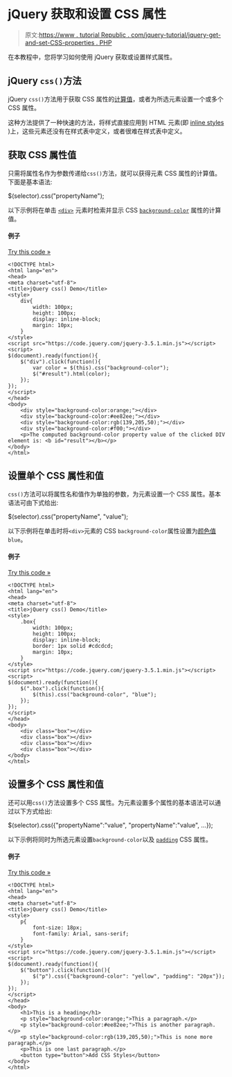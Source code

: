 # jQuery 获取和设置 CSS 属性

> 原文:[https://www . tutorial Republic . com/jquery-tutorial/jquery-get-and-set-CSS-properties . PHP](https://www.tutorialrepublic.com/jquery-tutorial/jquery-get-and-set-css-properties.php)

在本教程中，您将学习如何使用 jQuery 获取或设置样式属性。

## jQuery `css()`方法

jQuery `css()`方法用于获取 CSS 属性的[计算值](../definitions.php#computed-value)，或者为所选元素设置一个或多个 CSS 属性。

这种方法提供了一种快速的方法，将样式直接应用到 HTML 元素(即 [inline styles](../html-tutorial/html-styles.php) )上，这些元素还没有在样式表中定义，或者很难在样式表中定义。

## 获取 CSS 属性值

只需将属性名作为参数传递给`css()`方法，就可以获得元素 CSS 属性的计算值。下面是基本语法:

$(selector).css("propertyName");

以下示例将在单击 [`<div>`](../html-reference/html-div-tag.php) 元素时检索并显示 CSS [`background-color`](../css-reference/css-background-color-property.php) 属性的计算值。

#### 例子

[Try this code »](../codelab.php?topic=jquery&file=get-the-value-of-a-css-property "Try this code using online Editor")

```
<!DOCTYPE html>
<html lang="en">
<head>
<meta charset="utf-8">
<title>jQuery css() Demo</title>
<style>
    div{
        width: 100px;
        height: 100px;        
        display: inline-block;
        margin: 10px;
    }        
</style>
<script src="https://code.jquery.com/jquery-3.5.1.min.js"></script>
<script>
$(document).ready(function(){
    $("div").click(function(){
        var color = $(this).css("background-color");
        $("#result").html(color);
    });    
});
</script>
</head>
<body>
    <div style="background-color:orange;"></div>
    <div style="background-color:#ee82ee;"></div>
    <div style="background-color:rgb(139,205,50);"></div>
    <div style="background-color:#f00;"></div>
    <p>The computed background-color property value of the clicked DIV element is: <b id="result"></b></p>
</body>
</html>
```

## 设置单个 CSS 属性和值

`css()`方法可以将属性名和值作为单独的参数，为元素设置一个 CSS 属性。基本语法可由下式给出:

$(selector).css("propertyName", "value");

以下示例将在单击时将`<div>`元素的 CSS `background-color`属性设置为[颜色值](../css-reference/css-color-values.php) `blue`。

#### 例子

[Try this code »](../codelab.php?topic=jquery&file=set-the-value-of-a-single-css-property "Try this code using online Editor")

```
<!DOCTYPE html>
<html lang="en">
<head>
<meta charset="utf-8">
<title>jQuery css() Demo</title>
<style>
    .box{
        width: 100px;
        height: 100px;
        display: inline-block;        
        border: 1px solid #cdcdcd;
        margin: 10px;
    }        
</style>
<script src="https://code.jquery.com/jquery-3.5.1.min.js"></script>
<script>
$(document).ready(function(){
    $(".box").click(function(){
        $(this).css("background-color", "blue");
    });    
});
</script>
</head>
<body>
    <div class="box"></div>
    <div class="box"></div>
    <div class="box"></div>
    <div class="box"></div>
</body>
</html>
```

## 设置多个 CSS 属性和值

还可以用`css()`方法设置多个 CSS 属性。为元素设置多个属性的基本语法可以通过以下方式给出:

$(selector).css({"propertyName":"value", "propertyName":"value", ...});

以下示例将同时为所选元素设置`background-color`以及 [`padding`](../css-reference/css-padding-property.php) CSS 属性。

#### 例子

[Try this code »](../codelab.php?topic=jquery&file=set-the-value-of-multiple-css-properties "Try this code using online Editor")

```
<!DOCTYPE html>
<html lang="en">
<head>
<meta charset="utf-8">
<title>jQuery css() Demo</title>
<style>
    p{
        font-size: 18px;
        font-family: Arial, sans-serif;
    }
</style>
<script src="https://code.jquery.com/jquery-3.5.1.min.js"></script>
<script>
$(document).ready(function(){
    $("button").click(function(){
        $("p").css({"background-color": "yellow", "padding": "20px"});
    });    
});
</script>
</head>
<body>
    <h1>This is a heading</h1>
    <p style="background-color:orange;">This a paragraph.</p>
    <p style="background-color:#ee82ee;">This is another paragraph.</p>
    <p style="background-color:rgb(139,205,50);">This is none more paragraph.</p>
    <p>This is one last paragraph.</p>
    <button type="button">Add CSS Styles</button>
</body>
</html>
```